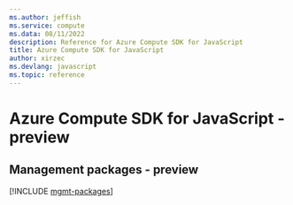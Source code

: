 ```yaml
---
ms.author: jeffish
ms.service: compute
ms.data: 08/11/2022
description: Reference for Azure Compute SDK for JavaScript
title: Azure Compute SDK for JavaScript
author: xirzec
ms.devlang: javascript
ms.topic: reference
---
```

# Azure Compute SDK for JavaScript - preview

## Management packages - preview
[!INCLUDE [mgmt-packages](compute-mgmt-index.md)]